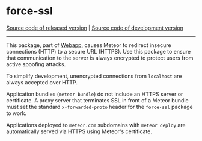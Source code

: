 # force-ssl
[Source code of released version](https://github.com/meteor/meteor/tree/master/packages/force-ssl) | [Source code of development version](https://github.com/meteor/meteor/tree/devel/packages/force-ssl)
***

This package, part of [Webapp](https://www.meteor.com/webapp), causes
Meteor to redirect insecure connections (HTTP) to a secure URL
(HTTPS). Use this package to ensure that communication to the server
is always encrypted to protect users from active spoofing attacks.

To simplify development, unencrypted connections from `localhost` are
always accepted over HTTP.

Application bundles (`meteor bundle`) do not include an HTTPS server or
certificate. A proxy server that terminates SSL in front of a Meteor
bundle must set the standard `x-forwarded-proto` header for the
`force-ssl` package to work.

Applications deployed to `meteor.com` subdomains with
`meteor deploy` are automatically served via HTTPS using Meteor's
certificate.
